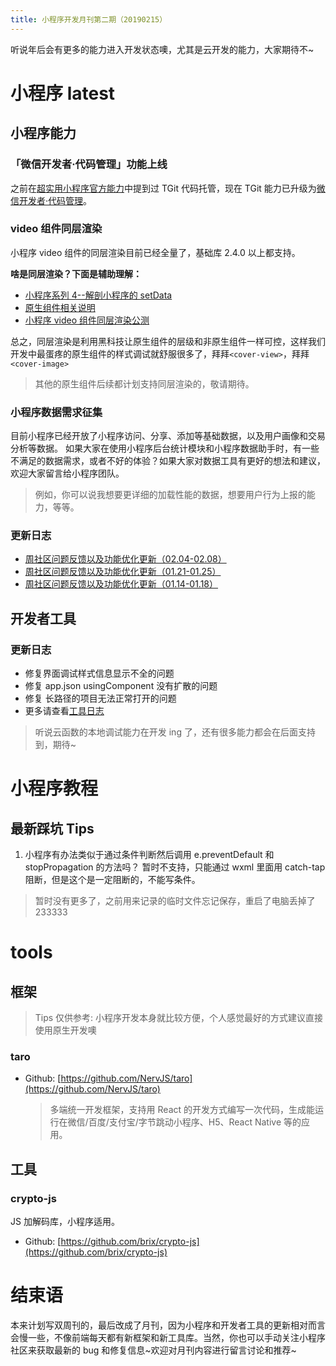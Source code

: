 ```yaml
---
title: 小程序开发月刊第二期（20190215）
---
```


听说年后会有更多的能力进入开发状态噢，尤其是云开发的能力，大家期待不~

<!--more-->

# 小程序 latest

## 小程序能力

### 「微信开发者·代码管理」功能上线

之前在[超实用小程序官方能力](../../wxapp-technique/wxapp-official-functions.md)中提到过 TGit 代码托管，现在 TGit 能力已升级为[微信开发者·代码管理](https://developers.weixin.qq.com/miniprogram/dev/devtools/wechatvcs.html)。

### video 组件同层渲染

小程序 video 组件的同层渲染目前已经全量了，基础库 2.4.0 以上都支持。

**啥是同层渲染？下面是辅助理解：**

- [小程序系列 4--解剖小程序的 setData](../../wxapp-principle/3-wxapp-set-data.md)
- [原生组件相关说明](https://developers.weixin.qq.com/miniprogram/dev/component/native-component.html)
- [小程序 video 组件同层渲染公测](https://developers.weixin.qq.com/community/develop/doc/000aa28d030f60a3c4183eecb5d801)

总之，同层渲染是利用黑科技让原生组件的层级和非原生组件一样可控，这样我们开发中最蛋疼的原生组件的样式调试就舒服很多了，拜拜`<cover-view>`，拜拜`<cover-image>`

> 其他的原生组件后续都计划支持同层渲染的，敬请期待。

### 小程序数据需求征集

目前小程序已经开放了小程序访问、分享、添加等基础数据，以及用户画像和交易分析等数据。
如果大家在使用小程序后台统计模块和小程序数据助手时，有一些不满足的数据需求，或者不好的体验？如果大家对数据工具有更好的想法和建议，欢迎大家留言给小程序团队。

> 例如，你可以说我想要更详细的加载性能的数据，想要用户行为上报的能力，等等。

### 更新日志

- [周社区问题反馈以及功能优化更新（02.04-02.08）](https://developers.weixin.qq.com/community/develop/doc/000ae8f2264c6855e718440a95b801)
- [周社区问题反馈以及功能优化更新（01.21-01.25）](https://developers.weixin.qq.com/community/develop/doc/000c8a1f334310a3ab08a7ab950801)
- [周社区问题反馈以及功能优化更新（01.14-01.18）](https://developers.weixin.qq.com/community/develop/doc/0006a6e1b50c20cb18081c56d5bc01)

## 开发者工具

### 更新日志

- 修复界面调试样式信息显示不全的问题
- 修复 app.json usingComponent 没有扩散的问题
- 修复 长路径的项目无法正常打开的问题
- 更多请查看[工具日志](https://developers.weixin.qq.com/miniprogram/dev/devtools/uplog.html)

> 听说云函数的本地调试能力在开发 ing 了，还有很多能力都会在后面支持到，期待~

# 小程序教程

## 最新踩坑 Tips

1. 小程序有办法类似于通过条件判断然后调用 e.preventDefault 和 stopPropagation 的方法吗？
   暂时不支持，只能通过 wxml 里面用 catch-tap 阻断，但是这个是一定阻断的，不能写条件。

> 暂时没有更多了，之前用来记录的临时文件忘记保存，重启了电脑丢掉了 233333

# tools

## 框架

> Tips 仅供参考: 小程序开发本身就比较方便，个人感觉最好的方式建议直接使用原生开发噢

### taro

- Github: [https://github.com/NervJS/taro](https://github.com/NervJS/taro)
  > 多端统一开发框架，支持用 React 的开发方式编写一次代码，生成能运行在微信/百度/支付宝/字节跳动小程序、H5、React Native 等的应用。

## 工具

### crypto-js

JS 加解码库，小程序适用。

- Github: [https://github.com/brix/crypto-js](https://github.com/brix/crypto-js)

# 结束语

本来计划写双周刊的，最后改成了月刊，因为小程序和开发者工具的更新相对而言会慢一些，不像前端每天都有新框架和新工具库。当然，你也可以手动关注小程序社区来获取最新的 bug 和修复信息~欢迎对月刊内容进行留言讨论和推荐~
